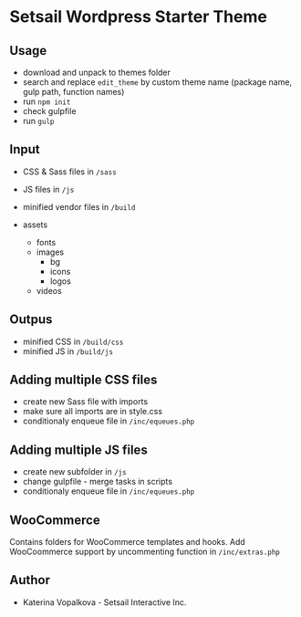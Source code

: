 # Setsail Wordpress Starter Theme

## Usage
* download and unpack to themes folder
* search and replace `edit_theme` by custom theme name (package name, gulp path, function names)
* run `npm init`
* check gulpfile
* run `gulp`

## Input
* CSS & Sass files in `/sass`
* JS files in `/js`
* minified vendor files in `/build`

* assets
    * fonts
    * images
        * bg
        * icons
        * logos
    * videos

## Outpus
* minified CSS in `/build/css`
* minified JS in `/build/js`

## Adding multiple CSS files
* create new Sass file with imports
* make sure all imports are in style.css
* conditionaly enqueue file in `/inc/equeues.php`

## Adding multiple JS files
* create new subfolder in `/js`
* change gulpfile - merge tasks in scripts
* conditionaly enqueue file in `/inc/equeues.php`

## WooCommerce
Contains folders for WooCommerce templates and hooks.
Add WooCoommerce support by uncommenting function in `/inc/extras.php`

## Author
* Katerina Vopalkova - Setsail Interactive Inc.